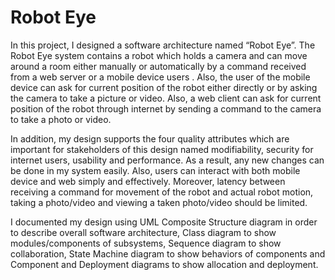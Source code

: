 # Robot Eye
In this project, I designed a software architecture named “Robot Eye”. The Robot Eye
system contains a robot which holds a camera and can move around a room either
manually or automatically by a command received from a web server or a mobile device
users . Also, the user of the mobile device can ask for current position of the robot either
directly or by asking the camera to take a picture or video. Also, a web client can ask for
current position of the robot through internet by sending a command to the camera to
take a photo or video.

In addition, my design supports the four quality attributes which are important for
stakeholders of this design named modifiability, security for internet users, usability and
performance. As a result, any new changes can be done in my system easily. Also, users
can interact with both mobile device and web simply and effectively. Moreover, latency
between receiving a command for movement of the robot and actual robot motion,
taking a photo/video and viewing a taken photo/video should be limited.

I documented my design using UML Composite Structure diagram in order to describe
overall software architecture, Class diagram to show modules/components of
subsystems, Sequence diagram to show collaboration, State Machine diagram to show
behaviors of components and Component and Deployment diagrams to show allocation
and deployment.
